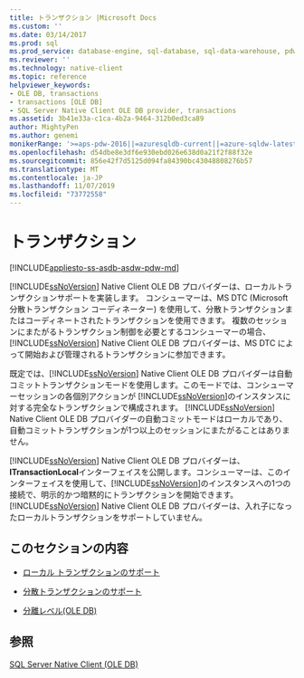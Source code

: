 ```yaml
---
title: トランザクション |Microsoft Docs
ms.custom: ''
ms.date: 03/14/2017
ms.prod: sql
ms.prod_service: database-engine, sql-database, sql-data-warehouse, pdw
ms.reviewer: ''
ms.technology: native-client
ms.topic: reference
helpviewer_keywords:
- OLE DB, transactions
- transactions [OLE DB]
- SQL Server Native Client OLE DB provider, transactions
ms.assetid: 3b41e33a-c1ca-4b2a-9464-312b0ed3ca89
author: MightyPen
ms.author: genemi
monikerRange: '>=aps-pdw-2016||=azuresqldb-current||=azure-sqldw-latest||>=sql-server-2016||=sqlallproducts-allversions||>=sql-server-linux-2017||=azuresqldb-mi-current'
ms.openlocfilehash: d54dbe8e3df6e930ebd026e638d0a21f2f88f32e
ms.sourcegitcommit: 856e42f7d5125d094fa84390bc43048808276b57
ms.translationtype: MT
ms.contentlocale: ja-JP
ms.lasthandoff: 11/07/2019
ms.locfileid: "73772558"
---
```

# <a name="transactions"></a>トランザクション
[!INCLUDE[appliesto-ss-asdb-asdw-pdw-md](../../includes/appliesto-ss-asdb-asdw-pdw-md.md)]

  [!INCLUDE[ssNoVersion](../../includes/ssnoversion-md.md)] Native Client OLE DB プロバイダーは、ローカルトランザクションサポートを実装します。 コンシューマーは、MS DTC (Microsoft 分散トランザクション コーディネーター) を使用して、分散トランザクションまたはコーディネートされたトランザクションを使用できます。 複数のセッションにまたがるトランザクション制御を必要とするコンシューマーの場合、[!INCLUDE[ssNoVersion](../../includes/ssnoversion-md.md)] Native Client OLE DB プロバイダーは、MS DTC によって開始および管理されるトランザクションに参加できます。  
  
 既定では、[!INCLUDE[ssNoVersion](../../includes/ssnoversion-md.md)] Native Client OLE DB プロバイダーは自動コミットトランザクションモードを使用します。このモードでは、コンシューマーセッションの各個別アクションが [!INCLUDE[ssNoVersion](../../includes/ssnoversion-md.md)]のインスタンスに対する完全なトランザクションで構成されます。 [!INCLUDE[ssNoVersion](../../includes/ssnoversion-md.md)] Native Client OLE DB プロバイダーの自動コミットモードはローカルであり、自動コミットトランザクションが1つ以上のセッションにまたがることはありません。  
  
 [!INCLUDE[ssNoVersion](../../includes/ssnoversion-md.md)] Native Client OLE DB プロバイダーは、 **ITransactionLocal**インターフェイスを公開します。コンシューマーは、このインターフェイスを使用して、[!INCLUDE[ssNoVersion](../../includes/ssnoversion-md.md)]のインスタンスへの1つの接続で、明示的かつ暗黙的にトランザクションを開始できます。 [!INCLUDE[ssNoVersion](../../includes/ssnoversion-md.md)] Native Client OLE DB プロバイダーは、入れ子になったローカルトランザクションをサポートしていません。  
  
## <a name="in-this-section"></a>このセクションの内容  
  
-   [ローカル トランザクションのサポート](../../relational-databases/native-client-ole-db-transactions/supporting-local-transactions.md)  
  
-   [分散トランザクションのサポート](../../relational-databases/native-client-ole-db-transactions/supporting-distributed-transactions.md)  
  
-   [分離レベル&#40;OLE DB&#41;](../../relational-databases/native-client-ole-db-transactions/isolation-levels-ole-db.md)  
  
## <a name="see-also"></a>参照  
 [SQL Server Native Client &#40;OLE DB&#41;](../../relational-databases/native-client/ole-db/sql-server-native-client-ole-db.md)  
  
  

